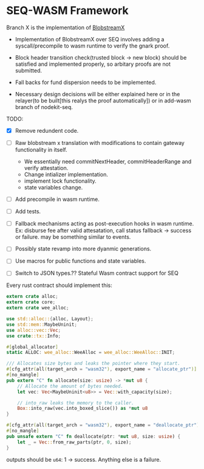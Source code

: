 # SEQ-WASM Framework

Branch X is the implementation of [BlobstreamX](https://github.com/succinctlabs/blobstreamx/tree/main/contracts/src/BlobstreamX.sol)

- Implementation of BlobstreamX over SEQ involves adding a syscall/precompile to wasm runtime to verify the gnark proof.

- Block header transition check(trusted block -> new block) should be satisfied and implemented properly, so arbitary proofs are not submitted.

- Fall backs for fund dispersion needs to be implemented.

- Necessary design decisions will be either explained here or in the relayer(to be built[this realys the proof automatically]) or in add-wasm branch of nodekit-seq.

TODO:
- [x] Remove redundent code.
- [ ] Raw blobstream x translation with modifications to contain gateway functionality in itself.
    - We essentially need commitNextHeader, commitHeaderRange and verify attestation.
    - Change intializer implementation.
    - implement lock functionality.
    - state variables change.
- [ ] Add precompile in wasm runtime. 
- [ ] Add tests. 
- [ ] Fallback mechanisms acting as post-execution hooks in wasm runtime. Ex: disburse fee after valid attesatation, call status fallback -> success or failure. may be something similar to events.

- [ ] Possibly state revamp into more dyanmic generations.
- [ ] Use macros for public functions and state variables.
- [ ] Switch to JSON types.??
Stateful Wasm contract support for SEQ

Every rust contract should implement this:
```rust 
extern crate alloc;
extern crate core;
extern crate wee_alloc;

use std::alloc::{alloc, Layout};
use std::mem::MaybeUninit;
use alloc::vec::Vec;
use crate::tx::Info;

#[global_allocator]
static ALLOC: wee_alloc::WeeAlloc = wee_alloc::WeeAlloc::INIT;

/// Allocates size bytes and leaks the pointer where they start.
#[cfg_attr(all(target_arch = "wasm32"), export_name = "allocate_ptr")]
#[no_mangle]
pub extern "C" fn allocate(size: usize) -> *mut u8 {
    // Allocate the amount of bytes needed.
    let vec: Vec<MaybeUninit<u8>> = Vec::with_capacity(size);

    // into_raw leaks the memory to the caller.
    Box::into_raw(vec.into_boxed_slice()) as *mut u8
}

#[cfg_attr(all(target_arch = "wasm32"), export_name = "deallocate_ptr")]
#[no_mangle]
pub unsafe extern "C" fn deallocate(ptr: *mut u8, size: usize) {
    let _ = Vec::from_raw_parts(ptr, 0, size);
}

```

outputs should be `u64`: 1 -> success. Anything else is a failure.